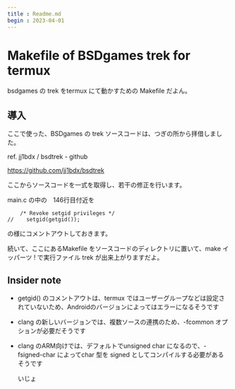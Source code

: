 ```yaml
---
title : Readme.md
begin : 2023-04-01 
---
```


Makefile of BSDgames trek for termux
==============

bsdgames の trek をtermux にて動かすための Makefile だよん。

## 導入

ここで使った、BSDgames の trek ソースコードは、つぎの所から拝借しました。

ref. jj1bdx / bsdtrek - github

https://github.com/jj1bdx/bsdtrek

ここからソースコードを一式を取得し、若干の修正を行います。

main.c の中の　146行目付近を

```
    /* Revoke setgid privileges */
//    setgid(getgid());
```

の様にコメントアウトしておきます。

続いて、ここにあるMakefile をソースコードのディレクトリに置いて、make イッパーツ ! で実行ファイル trek が出来上がりますだよ。


## Insider note

- getgid() のコメントアウトは、termux ではユーザーグループなどは設定されていないため、Androidのバージョンによってはエラーになるそうです

- clang の新しいバージョンでは、複数ソースの連携のため、-fcommon オプションが必要だそうです

- clang のARM向けでは、デフォルトでunsigned char になるので、-fsigned-char によってchar 型を signed としてコンパイルする必要があるそうです

  いじょ
